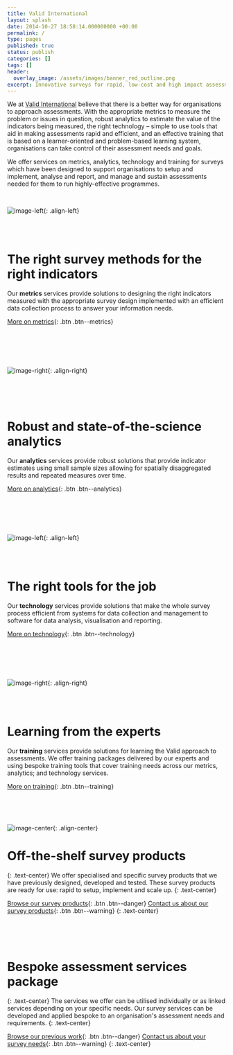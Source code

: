 ```yaml
---
title: Valid International
layout: splash
date: 2014-10-27 18:58:14.000000000 +00:00
permalink: /
type: pages
published: true
status: publish
categories: []
tags: []
header:
  overlay_image: /assets/images/banner_red_outline.png
excerpt: Innovative surveys for rapid, low-cost and high impact assessments
---
```


We at [Valid International](http://www.validinternational.org) believe that there is a better way for organisations to approach assessments. With the appropriate metrics to measure the problem or issues in question, robust analytics to estimate the value of the indicators being measured, the right technology – simple to use tools that aid in making assessments rapid and efficient, and an effective training that is based on a learner-oriented and problem-based learning system, organisations can take control of their assessment needs and goals.

We offer services on metrics, analytics, technology and training for surveys which have been designed to support organisations to setup and implement, analyse and report, and manage and sustain assessments needed for them to run highly-effective programmes.

<br/>

![image-left](/assets/images/metrics_hex_colour_small.png){: .align-left}

<br/>
<br/>

# The right survey methods for the right indicators
Our **metrics** services provide solutions to designing the right indicators measured with the appropriate survey design implemented with an efficient data collection process to answer your information needs.

[More on metrics](/services/metrics/){: .btn .btn--metrics}

<br/>
<br/>
<br/>

<br/>

![image-right](/assets/images/analytics_hex_colour_small.png){: .align-right}

<br/>
<br/>
<br/>

# Robust and state-of-the-science analytics
Our **analytics** services provide robust solutions that provide indicator estimates using small sample sizes allowing for spatially disaggregated results and repeated measures over time. 

[More on analytics](/services/analytics/){: .btn .btn--analytics}

<br/>
<br/>
<br/>

<br/>

![image-left](/assets/images/technology_hex_colour_small.png){: .align-left}

<br/>
<br/>

# The right tools for the job
Our **technology** services provide solutions that make the whole survey process efficient from systems for data collection and management to software for data analysis, visualisation and reporting.

[More on technology](/services/technology/){: .btn .btn--technology}

<br/>
<br/>
<br/>

<br/>

![image-right](/assets/images/training_hex_colour_small.png){: .align-right}

<br/>
<br/>

# Learning from the experts
Our **training** services provide solutions for learning the Valid approach to assessments. We offer training packages delivered by our experts and using bespoke training tools that cover training needs across our metrics, analytics; and technology services.

[More on training](/services/training/){: .btn .btn--training}

<br/>
<br/>
<br/>

![image-center](/assets/images/shelf_hex_small.png){: .align-center}

# Off-the-shelf survey products
{: .text-center}
We offer specialised and specific survey products that we have previously designed, developed and tested. These survey products are ready for use: rapid to setup, implement and scale up.
{: .text-center}

[Browse our survey products](/projects/){: .btn .btn--danger}   [Contact us about our survey products](/contact/){: .btn .btn--warning}
{: .text-center}

<br/>
<br/>
<br/>

# Bespoke assessment services package
{: .text-center}
The services we offer can be utilised individually or as linked services depending on your specific needs. Our survey services can be developed and applied bespoke to an organisation's assessment needs and requirements.
{: .text-center}

[Browse our previous work](/projects/){: .btn .btn--danger}     [Contact us about your survey needs](/contact/){: .btn .btn--warning}
{: .text-center}

<br/>
<br/>

